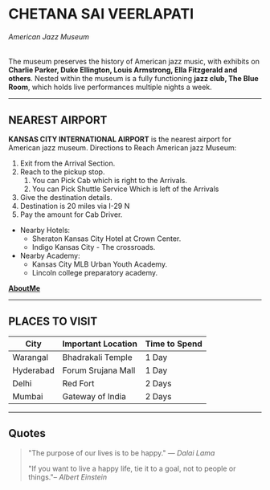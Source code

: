 # CHETANA SAI VEERLAPATI
###### American Jazz Museum
The museum preserves the history of American jazz music, with exhibits on **Charlie Parker, Duke Ellington, Louis Armstrong, Ella Fitzgerald and others**. Nested within the museum is a fully functioning **jazz club, The Blue Room**, which holds live performances multiple nights a week.

---

## NEAREST AIRPORT
**KANSAS CITY INTERNATIONAL AIRPORT** is the nearest airport for American jazz museum.
Directions to Reach American jazz Museum:
1. Exit from the Arrival Section.
2. Reach to the pickup stop.
    1. You can Pick Cab which is right to the Arrivals.
    2. You can Pick Shuttle Service Which is left of the Arrivals
3. Give the destination details.
4. Destination is 20 miles via I-29 N
5. Pay the amount for Cab Driver.

* Nearby Hotels:
    * Sheraton Kansas City Hotel at Crown Center.
    * Indigo Kansas City - The crossroads.
* Nearby Academy:
    * Kansas City MLB Urban Youth Academy.
    * Lincoln college preparatory academy.

**[AboutMe](AboutMe.md)**

---

## PLACES TO VISIT
|       City        |       Important Location      |       Time to Spend       |
| ----------------- | ----------------------------- | ------------------------- |
|    Warangal       |           Bhadrakali Temple   |           1 Day           |
|    Hyderabad      |           Forum Srujana Mall  |           1 Day           |
|    Delhi          |           Red Fort            |           2 Days          |
|    Mumbai         |           Gateway of India    |           2 Days          |

---

## Quotes
> "The purpose of our lives is to be happy." — *Dalai Lama*
> 
> "If you want to live a happy life, tie it to a goal, not to people or things."– *Albert Einstein*
